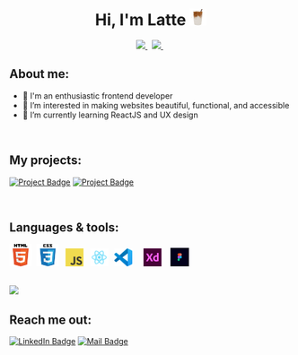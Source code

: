 <p>
  <h1 align="center"><b>Hi, I'm Latte</b> <img src="latte.gif" width="30px"></h1>
</p> 
<p align="center">
  <a href="">
    <img src="https://img.shields.io/badge/Portfolio%20Frontend-3776A1?style=flat alt="Portfolio1" />
  </a>&nbsp;
  <a href="https://sweeetlatte.github.io/Portfolio-UX">
    <img src="https://img.shields.io/badge/Portfolio%20UX-3776A1?style=flat alt="Portfolio2" />
  </a>&nbsp;
</p>

## About me:
- 🐳 I'm an enthusiastic frontend developer
- 🍨 I’m interested in making websites beautiful, functional, and accessible
- 🧶 I’m currently learning ReactJS and UX design

<br/>

## My projects:

[![Project Badge](https://github-readme-stats.vercel.app/api/pin?username=sweeetlatte&hide_border=true&repo=chito-stationery-fe&bg_color=DEG,3776A1,3776A1,6EB1D6&title_color=FFFFFF&icon_color=FFFFFF&text_color=FFFFFF&border_radius=27)](https://github.com/sweeetlatte/chito-stationery-fe)
[![Project Badge](https://github-readme-stats.vercel.app/api/pin?username=sweeetlatte&hide_border=true&repo=chito-stationery-admin-dashboard&bg_color=DEG,6EB1D6,3776A1,3776A1&title_color=FFFFFF&icon_color=FFFFFF&text_color=FFFFFF&border_radius=27)](https://github.com/sweeetlatte/chito-stationery-admin-dashboard)

<br/>

## Languages & tools:

<img src="https://raw.githubusercontent.com/github/explore/80688e429a7d4ef2fca1e82350fe8e3517d3494d/topics/html/html.png" alt="html5" width="40" height="40"/>&nbsp;
<img src="https://raw.githubusercontent.com/github/explore/80688e429a7d4ef2fca1e82350fe8e3517d3494d/topics/css/css.png" alt="css3" width="40" height="40"/>&nbsp;&nbsp;
<img src="https://raw.githubusercontent.com/github/explore/80688e429a7d4ef2fca1e82350fe8e3517d3494d/topics/javascript/javascript.png" alt="js" width="32" height="32"/>&nbsp;&nbsp;
<img src="https://raw.githubusercontent.com/github/explore/80688e429a7d4ef2fca1e82350fe8e3517d3494d/topics/react/react.png" alt="reactjs" width="32" height="32"/>&nbsp;&nbsp;
<img src="https://raw.githubusercontent.com/github/explore/bbd48b997e8d0bef63f676eca4da5e1f76487b56/topics/visual-studio-code/visual-studio-code.png" alt="visual studio code" width="32" height="32"/>&nbsp;&nbsp;&nbsp;&nbsp;
<img src="xd.png" alt="xd" width="32" height="32"/>&nbsp;&nbsp;&nbsp;
<img src="figma.png" alt="figma" width="33" height="33"/>

<br/>
<img src="https://github-readme-stats.vercel.app/api/top-langs/?username=sweeetlatte&hide_border=true&text_color=FFFFFF&title_color=FFFFFF&icon_color=000000&bg_color=DEG,3776A1,3776A1,6EB1D6&border_radius=27&layout=compact" />

<br/>

## Reach me out:
[![LinkedIn Badge](https://img.shields.io/badge/Linh%20Thùy-0A66C2?style=flat&logo=LinkedIn)](https://www.linkedin.com/in/linh-th%C3%B9y-7582a41a5/)
[![Mail Badge](https://img.shields.io/badge/-Linh%20Thùy-c0392b?style=flat&logo=gmail&logoColor=white)](mailto:thuylinh271055@gmail.com)